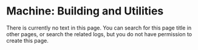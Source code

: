 # Machine: Building and Utilities

There is currently no text in this page. You can search for this page title in other pages, or search the related logs, but you do not have permission to create this page. 